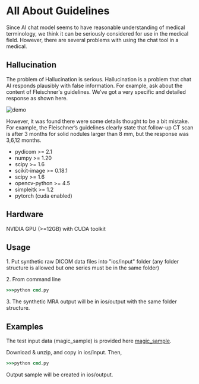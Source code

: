 # All About Guidelines
 
Since AI chat model seems to have reasonable understanding of medical terminology, we think it can be seriously considered for use in the medical field.
However, there are several problems with using the chat tool in a medical. 
  
 
## Hallucination
The problem of Hallucination is serious.
Hallucination is a problem that chat AI responds plausibly with false information.
For example, ask about the content of Fleischner's guidelines.
We’ve got a very specific and detailed response as shown here. 

![demo](https://github.com/Plusman-LLC/all-about-guidelines/tree/main/asset/chatgpt_1.png)

However, it was found there were some details thought to be a bit mistake.
For example, the Fleischner’s guidelines clearly state that follow-up CT scan is after 3 months for solid nodules larger than 8 mm, but the response was 3,6,12 months.

 

- pydicom >= 2.1
- numpy >= 1.20 
- scipy >= 1.6 
- scikit-image >= 0.18.1 
- scipy >= 1.6 
- opencv-python >= 4.5 
- simpleitk >= 1.2
- pytorch (cuda enabled)

## Hardware 
NVIDIA GPU (>=12GB) with CUDA toolkit

## Usage

1\. Put synthetic raw DICOM data files into "ios/input" folder (any folder structure is allowed but one series must be in the same folder)

2\. From command line
```cmd
>>>python cmd.py 
``` 
3\. The synthetic MRA output will be in ios/output with the same folder structure.
## Examples 
The test input data (magic_sample) is provided here <a href="https://www.dropbox.com/s/fw2ghn5poriac9l/magic_sample.zip?dl=0" target="_blank">magic_sample</a>.

Download & unzip, and copy in ios/input. Then, 
```cmd
>>>python cmd.py 
``` 
Output sample will be created in ios/output.